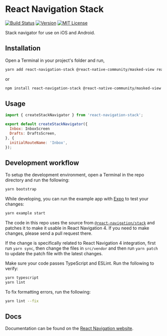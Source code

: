 # React Navigation Stack

[![Build Status][build-badge]][build]
[![Version][version-badge]][package]
[![MIT License][license-badge]][license]

Stack navigator for use on iOS and Android.

## Installation

Open a Terminal in your project's folder and run,

```sh
yarn add react-navigation-stack @react-native-community/masked-view react-native-safe-area-context
```

or

```sh
npm install react-navigation-stack @react-native-community/masked-view react-native-safe-area-context
```

## Usage

```js
import { createStackNavigator } from 'react-navigation-stack';

export default createStackNavigator({
  Inbox: InboxScreen
  Drafts: DraftsScreen,
}, {
  initialRouteName: 'Inbox',
});
```

## Development workflow

To setup the development environment, open a Terminal in the repo directory and run the following:

```sh
yarn bootstrap
```

While developing, you can run the example app with [Expo](https://expo.io/) to test your changes:

```sh
yarn example start
```

The code in this repo uses the source from [`@react-navigation/stack`](https://github.com/react-navigation/navigation-ex/tree/master/packages/stack) and patches it to make it usable in React Navigation 4. If you need to make changes, please send a pull request there.

If the change is specifically related to React Navigation 4 integration, first run `yarn sync`, then change the files in `src/vendor` and then run `yarn patch` to update the patch file with the latest changes.

Make sure your code passes TypeScript and ESLint. Run the following to verify:

```sh
yarn typescript
yarn lint
```

To fix formatting errors, run the following:

```sh
yarn lint --fix
```

## Docs

Documentation can be found on the [React Navigation website](https://reactnavigation.org/docs/en/stack-navigator.html).

<!-- badges -->

[build-badge]: https://img.shields.io/circleci/project/github/react-navigation/stack/master.svg?style=flat-square
[build]: https://circleci.com/gh/react-navigation/stack
[version-badge]: https://img.shields.io/npm/v/react-navigation-stack.svg?style=flat-square
[package]: https://www.npmjs.com/package/react-navigation-stack
[license-badge]: https://img.shields.io/npm/l/react-navigation-stack.svg?style=flat-square
[license]: https://opensource.org/licenses/MIT
